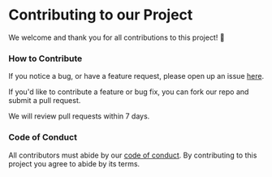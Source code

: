 # Contributing to our Project

We welcome and thank you for all contributions to this project! :tada:

### How to Contribute

If you notice a bug, or have a feature request,
please open up an issue [here](https://github.com/DSCI-310-2025/dsci-310-group-7-data-dudes/issues).

If you'd like to contribute a feature or bug fix,
you can fork our repo and submit a pull request.

We will review pull requests within 7 days.

### Code of Conduct

All contributors must abide by our [code of conduct](CODE_OF_CONDUCT.md).
By contributing to this project you agree to abide by its terms.
